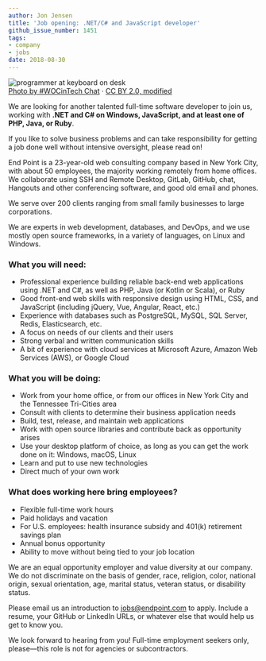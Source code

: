 ```yaml
---
author: Jon Jensen
title: 'Job opening: .NET/​C# and JavaScript developer'
github_issue_number: 1451
tags:
- company
- jobs
date: 2018-08-30
---
```


<img src="/blog/2018/08/job-opening-dotnet-csharp-javascript-developer/25677299412_9934b2ec91_o-mod.jpg" alt="programmer at keyboard on desk" /><br><a href="https://www.wocintechchat.com/">Photo by #WOCinTech Chat</a> · <a href="https://www.flickr.com/photos/wocintechchat/25677299412/">CC BY 2.0, modified</a>

We are looking for another talented full-time software developer to join us, working with **.NET and C# on Windows, JavaScript, and at least one of PHP, Java, or Ruby**.

If you like to solve business problems and can take responsibility for getting a job done well without intensive oversight, please read on!

End Point is a 23-year-old web consulting company based in New York City, with about 50 employees, the majority working remotely from home offices. We collaborate using SSH and Remote Desktop, GitLab, GitHub, chat, Hangouts and other conferencing software, and good old email and phones.

We serve over 200 clients ranging from small family businesses to large corporations.

We are experts in web development, databases, and DevOps, and we use mostly open source frameworks, in a variety of languages, on Linux and Windows.

### What you will need:

- Professional experience building reliable back-end web applications using .NET and C#, as well as PHP, Java (or Kotlin or Scala), or Ruby
- Good front-end web skills with responsive design using HTML, CSS, and JavaScript (including jQuery, Vue, Angular, React, etc.)
- Experience with databases such as PostgreSQL, MySQL, SQL Server, Redis, Elasticsearch, etc.
- A focus on needs of our clients and their users
- Strong verbal and written communication skills
- A bit of experience with cloud services at Microsoft Azure, Amazon Web Services (AWS), or Google Cloud

### What you will be doing:

- Work from your home office, or from our offices in New York City and the Tennessee Tri-Cities area
- Consult with clients to determine their business application needs
- Build, test, release, and maintain web applications
- Work with open source libraries and contribute back as opportunity arises
- Use your desktop platform of choice, as long as you can get the work done on it: Windows, macOS, Linux
- Learn and put to use new technologies
- Direct much of your own work

### What does working here bring employees?

- Flexible full-time work hours
- Paid holidays and vacation
- For U.S. employees: health insurance subsidy and 401(k) retirement savings plan
- Annual bonus opportunity
- Ability to move without being tied to your job location

We are an equal opportunity employer and value diversity at our company. We do not discriminate on the basis of gender, race, religion, color, national origin, sexual orientation, age, marital status, veteran status, or disability status.

Please email us an introduction to [jobs@endpoint.com](mailto:jobs@endpoint.com) to apply. Include a resume, your GitHub or LinkedIn URLs, or whatever else that would help us get to know you.

We look forward to hearing from you! Full-time employment seekers only, please—​this role is not for agencies or subcontractors.
